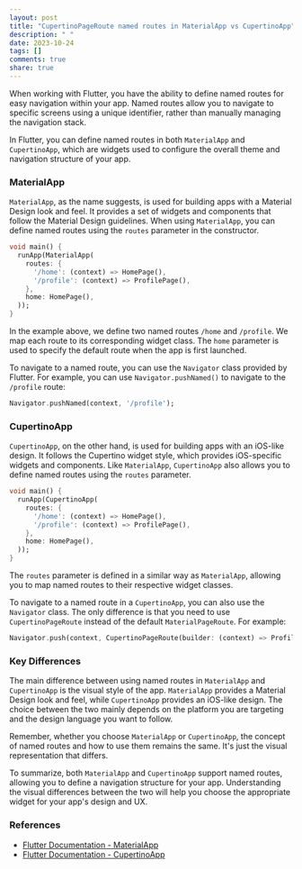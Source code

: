 ```yaml
---
layout: post
title: "CupertinoPageRoute named routes in MaterialApp vs CupertinoApp"
description: " "
date: 2023-10-24
tags: []
comments: true
share: true
---
```


When working with Flutter, you have the ability to define named routes for easy navigation within your app. Named routes allow you to navigate to specific screens using a unique identifier, rather than manually managing the navigation stack.

In Flutter, you can define named routes in both `MaterialApp` and `CupertinoApp`, which are widgets used to configure the overall theme and navigation structure of your app.

### MaterialApp

`MaterialApp`, as the name suggests, is used for building apps with a Material Design look and feel. It provides a set of widgets and components that follow the Material Design guidelines. When using `MaterialApp`, you can define named routes using the `routes` parameter in the constructor.

```dart
void main() {
  runApp(MaterialApp(
    routes: {
      '/home': (context) => HomePage(),
      '/profile': (context) => ProfilePage(),
    },
    home: HomePage(),
  ));
}
```

In the example above, we define two named routes `/home` and `/profile`. We map each route to its corresponding widget class. The `home` parameter is used to specify the default route when the app is first launched.

To navigate to a named route, you can use the `Navigator` class provided by Flutter. For example, you can use `Navigator.pushNamed()` to navigate to the `/profile` route:

```dart
Navigator.pushNamed(context, '/profile');
```

### CupertinoApp

`CupertinoApp`, on the other hand, is used for building apps with an iOS-like design. It follows the Cupertino widget style, which provides iOS-specific widgets and components. Like `MaterialApp`, `CupertinoApp` also allows you to define named routes using the `routes` parameter.

```dart
void main() {
  runApp(CupertinoApp(
    routes: {
      '/home': (context) => HomePage(),
      '/profile': (context) => ProfilePage(),
    },
    home: HomePage(),
  ));
}
```

The `routes` parameter is defined in a similar way as `MaterialApp`, allowing you to map named routes to their respective widget classes.

To navigate to a named route in a `CupertinoApp`, you can also use the `Navigator` class. The only difference is that you need to use `CupertinoPageRoute` instead of the default `MaterialPageRoute`. For example:

```dart
Navigator.push(context, CupertinoPageRoute(builder: (context) => ProfilePage()));
```

### Key Differences

The main difference between using named routes in `MaterialApp` and `CupertinoApp` is the visual style of the app. `MaterialApp` provides a Material Design look and feel, while `CupertinoApp` provides an iOS-like design. The choice between the two mainly depends on the platform you are targeting and the design language you want to follow.

Remember, whether you choose `MaterialApp` or `CupertinoApp`, the concept of named routes and how to use them remains the same. It's just the visual representation that differs.

To summarize, both `MaterialApp` and `CupertinoApp` support named routes, allowing you to define a navigation structure for your app. Understanding the visual differences between the two will help you choose the appropriate widget for your app's design and UX.

### References

- [Flutter Documentation - MaterialApp](https://api.flutter.dev/flutter/material/MaterialApp-class.html)
- [Flutter Documentation - CupertinoApp](https://api.flutter.dev/flutter/cupertino/CupertinoApp-class.html)